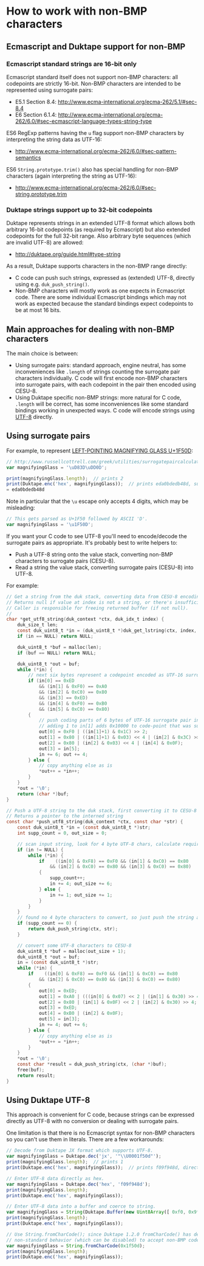 # How to work with non-BMP characters

## Ecmascript and Duktape support for non-BMP

### Ecmascript standard strings are 16-bit only

Ecmascript standard itself does not support non-BMP characters: all
codepoints are strictly 16-bit.  Non-BMP characters are intended to be
represented using surrogate pairs:

- E5.1 Section 8.4: http://www.ecma-international.org/ecma-262/5.1/#sec-8.4
- E6 Section 6.1.4: http://www.ecma-international.org/ecma-262/6.0/#sec-ecmascript-language-types-string-type

ES6 RegExp patterns having the `u` flag support non-BMP characters by
interpreting the string data as UTF-16:

- http://www.ecma-international.org/ecma-262/6.0/#sec-pattern-semantics

ES6 `String.prototype.trim()` also has special handling for non-BMP
characters (again interpreting the string as UTF-16):

- http://www.ecma-international.org/ecma-262/6.0/#sec-string.prototype.trim

### Duktape strings support up to 32-bit codepoints

Duktape represents strings in an extended UTF-8 format which allows both
arbitrary 16-bit codepoints (as required by Ecmascript) but also extended
codepoints for the full 32-bit range.  Also arbitrary byte sequences (which
are invalid UTF-8) are allowed:

- http://duktape.org/guide.html#type-string

As a result, Duktape supports characters in the non-BMP range directly:

- C code can push such strings, expressed as (extended) UTF-8, directly
  using e.g. `duk_push_string()`.
- Non-BMP characters will mostly work as one expects in Ecmascript code.
  There are some individual Ecmascript bindings which may not work as
  expected because the standard bindings expect codepoints to be at most
  16 bits.

## Main approaches for dealing with non-BMP characters

The main choice is between:

- Using surrogate pairs: standard approach, engine neutral, has some
  inconveniences like `.length` of strings counting the surrogate pair
  characters individually.  C code will first encode non-BMP characters
  into surrogate pairs, with each codepoint in the pair then encoded
  using CESU-8.
- Using Duktape specific non-BMP strings: more natural for C code, `.length`
  will be correct, has some inconveniences like some standard bindings
  working in unexpected ways.  C code will encode strings using
  [UTF-8](https://en.wikipedia.org/wiki/UTF-8) directly.

## Using surrogate pairs

For example, to represent [LEFT-POINTING MAGNIFYING GLASS U+1F50D](http://www.fileformat.info/info/unicode/char/1f50d/index.htm):

```js
// http://www.russellcottrell.com/greek/utilities/surrogatepaircalculator.htm
var magnifyingGlass = '\uD83D\uDD0D';

print(magnifyingGlass.length);  // prints 2
print(Duktape.enc('hex', magnifyingGlass));  // prints eda0bdedb48d, surrogate codepoints eda0bd edb48d
= eda0bdedb48d
```

Note in particular that the `\u` escape only accepts 4 digits, which may be
misleading:

```js
// This gets parsed as U+1F50 followed by ASCII 'D'.
var magnifyingGlass = '\u1F50D';
```

If you want your C code to see UTF-8 you'll need to encode/decode the surrogate
pairs as appropriate.  It's probably best to write helpers to:

- Push a UTF-8 string onto the value stack, converting non-BMP characters to
  surrogate pairs (CESU-8).
- Read a string the value stack, converting surrogate pairs (CESU-8) into
  UTF-8.

For example:
```c
// Get a string from the duk stack, converting data from CESU-8 encoding to UTF-8.
// Returns null if value at index is not a string, or there's insufficient memory
// Caller is responsible for freeing returned buffer (if not null).
// 
char *get_utf8_string(duk_context *ctx, duk_idx_t index) {
    duk_size_t len;
    const duk_uint8_t *in = (duk_uint8_t *)duk_get_lstring(ctx, index, &len);
    if (in == NULL) return NULL;

    duk_uint8_t *buf = malloc(len);
    if (buf == NULL) return NULL;

    duk_uint8_t *out = buf;
    while (*in) {
        // next six bytes represent a codepoint encoded as UTF-16 surrogate pair
        if (in[0] == 0xED 
            && (in[1] & 0xF0) == 0xA0
            && (in[2] & 0xC0) == 0x80
            && (in[3] == 0xED)
            && (in[4] & 0xF0) == 0xB0
            && (in[5] & 0xC0) == 0x80) 
        {
            // push coding parts of 6 bytes of UTF-16 surrogate pair into a 4 byte UTF-8 codepoint
            // adding 1 to in[1] adds 0x10000 to code-point that was subtracted for UTF-16 encoding
            out[0] = 0xF0 | ((in[1]+1) & 0x1C) >> 2;
            out[1] = 0x80 | ((in[1]+1) & 0x03) << 4 | (in[2] & 0x3C) >> 2;
            out[2] = 0x80 | (in[2] & 0x03) << 4 | (in[4] & 0x0F);
            out[3] = in[5];
            in += 6; out += 4; 
        } else {
            // copy anything else as is
            *out++ = *in++;
        }
    }
    *out = '\0';
    return (char *)buf;
}

// Push a UTF-8 string to the duk stack, first converting it to CESU-8 encoding
// Returns a pointer to the interned string
const char *push_utf8_string(duk_context *ctx, const char *str) {
    const duk_uint8_t *in = (const duk_uint8_t *)str;
    int supp_count = 0, out_size = 0;

    // scan input string, look for 4 byte UTF-8 chars, calculate required buffer size
    if (in != NULL) {
        while (*in) {
            if    ((in[0] & 0xF8) == 0xF0 && (in[1] & 0xC0) == 0x80
                && (in[2] & 0xC0) == 0x80 && (in[3] & 0xC0) == 0x80)
            {
                supp_count++;
                in += 4; out_size += 6;
            } else {
                in += 1; out_size += 1;
            }
        }        
    }
    // found no 4 byte characters to convert, so just push the string and return
    if (supp_count == 0) {        
        return duk_push_string(ctx, str);
    }

    // convert some UTF-8 characters to CESU-8
    duk_uint8_t *buf = malloc(out_size + 1);
    duk_uint8_t *out = buf;
    in = (const duk_uint8_t *)str;
    while (*in) {
        if    ((in[0] & 0xF8) == 0xF0 && (in[1] & 0xC0) == 0x80
            && (in[2] & 0xC0) == 0x80 && (in[3] & 0xC0) == 0x80)
        {
            out[0] = 0xED;
            out[1] = 0xA0 | (((in[0] & 0x07) << 2 | (in[1] & 0x30) >> 4) - 1);
            out[2] = 0x80 | (in[1] & 0x0F) << 2 | (in[2] & 0x30) >> 4;
            out[3] = 0xED;
            out[4] = 0xB0 | (in[2] & 0x0F);
            out[5] = in[3];
            in += 4; out += 6;
        } else {
            // copy anything else as is
            *out++ = *in++;
        }        
    }
    *out = '\0';
    const char *result = duk_push_string(ctx, (char *)buf);
    free(buf);
    return result;
}
```

## Using Duktape UTF-8

This approach is convenient for C code, because strings can be expressed
directly as UTF-8 with no conversion or dealing with surrogate pairs.

One limitation is that there is no Ecmascript syntax for non-BMP characters
so you can't use them in literals.  There are a few workarounds:

```js
// Decode from Duktape JX format which supports UTF-8.
var magnifyingGlass = Duktape.dec('jx', '"\\U0001f50d"');
print(magnifyingGlass.length);  // prints 1
print(Duktape.enc('hex', magnifyingGlass));  // prints f09f948d, direct UTF-8  for U+1F50D

// Enter UTF-8 data directly as hex.
var magnifyingGlass = Duktape.dec('hex', 'f09f948d');
print(magnifyingGlass.length);
print(Duktape.enc('hex', magnifyingGlass));

// Enter UTF-8 data into a buffer and coerce to string.
var magnifyingGlass = String(Duktape.Buffer(new Uint8Array([ 0xf0, 0x9f, 0x94, 0x8d ])));
print(magnifyingGlass.length);
print(Duktape.enc('hex', magnifyingGlass));

// Use String.fromCharCode(); since Duktape 1.2.0 fromCharCode() has default
// non-standard behavior (which can be disabled) to accept non-BMP codepoints.
var magnifyingGlass = String.fromCharCode(0x1f50d);
print(magnifyingGlass.length);
print(Duktape.enc('hex', magnifyingGlass));
```
